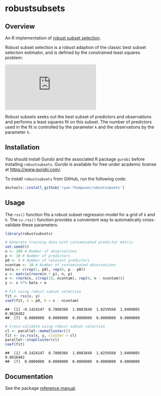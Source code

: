 
# robustsubsets

## Overview

An R implementation of [robust subset
selection](https://arxiv.org/abs/2005.08217).

Robust subset selection is a robust adaption of the classic best subset
selection estimator, and is defined by the constrained least squares
problem:

![\min\_{\beta, I}\~\frac{1}{2}\sum\_{i\in I}(y_i-x_i^T\beta)^2\quad\~\operatorname{s.t.}\\\|\beta\\\|\_0\leq k,\~I\subseteq\\{1,\ldots,n\\},\~\|I\|\geq h](https://latex.codecogs.com/png.latex?%5Cmin_%7B%5Cbeta%2C%20I%7D~%5Cfrac%7B1%7D%7B2%7D%5Csum_%7Bi%5Cin%20I%7D%28y_i-x_i%5ET%5Cbeta%29%5E2%5Cquad~%5Coperatorname%7Bs.t.%7D%5C%7C%5Cbeta%5C%7C_0%5Cleq%20k%2C~I%5Csubseteq%5C%7B1%2C%5Cldots%2Cn%5C%7D%2C~%7CI%7C%5Cgeq%20h "\min_{\beta, I}~\frac{1}{2}\sum_{i\in I}(y_i-x_i^T\beta)^2\quad~\operatorname{s.t.}\|\beta\|_0\leq k,~I\subseteq\{1,\ldots,n\},~|I|\geq h")

Robust subsets seeks out the best subset of predictors and observations
and performs a least squares fit on this subset. The number of
predictors used in the fit is controlled by the parameter `k` and the
observations by the parameter `h`.

## Installation

You should install Gurobi and the associated R package `gurobi` before
installing `robustsubsets`. Gurobi is available for free under academic
license at <https://www.gurobi.com/>.

To install `robustsubsets` from GitHub, run the following code:

``` r
devtools::install_github('ryan-thompson/robustsubsets')
```

## Usage

The `rss()` function fits a robust subset regression model for a grid of
`k` and `h`. The `cv.rss()` function provides a convenient way to
automatically cross-validate these parameters.

``` r
library(robustsubsets)

# Generate training data with contaminated predictor matrix
set.seed(0)
n <- 100 # Number of observations
p <- 10 # Number of predictors
p0 <- 5 # Number of relevant predictors
ncontam <- 10 # Number of contaminated observations
beta <- c(rep(1, p0), rep(0, p - p0))
x <- matrix(rnorm(n * p), n, p)
e <- rnorm(n, c(rep(10, ncontam), rep(0, n - ncontam)))
y <- x %*% beta + e

# Fit using robust subset selection
fit <- rss(x, y)
coef(fit, k = p0, h = n - ncontam)
```

    ##  [1] -0.1424147  0.7800366  1.0083840  1.0259560  1.0409005  0.9616482
    ##  [7]  0.0000000  0.0000000  0.0000000  0.0000000  0.0000000

``` r
# Cross-validate using robust subset selection
cl <- parallel::makeCluster(2)
fit <- cv.rss(x, y, cluster = cl)
parallel::stopCluster(cl)
coef(fit)
```

    ##  [1] -0.1424147  0.7800366  1.0083840  1.0259560  1.0409005  0.9616482
    ##  [7]  0.0000000  0.0000000  0.0000000  0.0000000  0.0000000

## Documentation

See the package [reference manual](robustsubsets_1.1.1.pdf).
